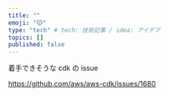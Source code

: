 ```yaml
---
title: ""
emoji: "😽"
type: "tech" # tech: 技術記事 / idea: アイデア
topics: []
published: false
---
```


着手できそうな cdk の issue

https://github.com/aws/aws-cdk/issues/1680
